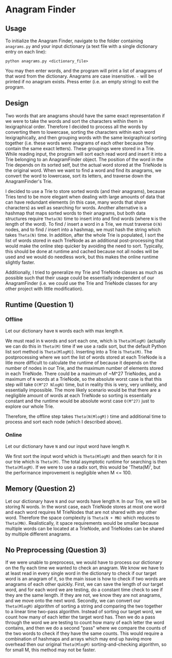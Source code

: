 # Anagram Finder

## Usage

To initialize the Anagram Finder, navigate to the folder containing `anagrams.py` and your input dictionary (a text file with a single dictionary entry on each line):
```
python anagrams.py <dictionary_file>
```

You may then enter words, and the program will print a list of anagrams of that word from the dictionary. Anagrams are case insensitive. `-` will be printed if no anagram exists. Press enter (i.e. an empty string) to exit the program.

## Design

Two words that are anagrams should have the same exact representation if we were to take the words and sort the characters within them in lexigraphical order. Therefore I decided to process all the words by converting them to lowercase, sorting the characters within each word lexigraphically, and then grouping words with the same lexigraphical sorting together (i.e. these words were anagrams of each other because they contain the same exact letters). These groupings were stored in a Trie. While reading input, the program will sort each read word and insert it into a Trie belonging to an AnagramFinder object. The position of the word in the Trie depends on its sorted self, but the actual word stored at the TrieNode is the original word. When we want to find a word and find its anagrams, we convert the word to lowercase, sort its letters, and traverse down the AnagramFinder's Trie.

I decided to use a Trie to store sorted words (and their anagrams), because Tries tend to be more elegant when dealing with large amounts of data that can have redundant elements (in this case, many words that share characters) as well as searching for words. Another alternative is a hashmap that maps sorted words to their anagrams, but both data structures require `Theta(N)` time to insert into and find words (where `N` is the length of the word). To find / insert a word in a Trie, we must traverse `O(N)` nodes, and to find / insert into a hashmap, we must hash the string which takes `Theta(N)` time. In addition, after the whole Trie is populated, I sort the list of words stored in each TrieNode as an additional post-processing that would make the online step quicker by avoiding the need to sort. Typically, this should be done at runtime and cached because not all nodes will be used and we would do needless work, but this makes the online runtime slightly faster.

Additionally, I tried to generalize my Trie and TrieNode classes as much as possible such that their usage could be essentially independent of our AnagramFinder (i.e. we could use the Trie and TrieNode classes for any other project with little modification).

## Runtime (Question 1)

### Offline

Let our dictionary have `N` words each with max length `M`.

We must read in `N` words and sort each one, which is `Theta(MlogM)` (actually we can do this in `Theta(M)` time if we use a radix sort, but the default Python list sort method is `Theta(MlogM)`). Inserting into a Trie is `Theta(M)`. The postprocessing where we sort the list of words stored at each TrieNode is a litle more difficult to calculate the runtime of because it depends on the number of nodes in our Trie, and the maximum number of elements stored in each TrieNode. There could be a maximum of ~M^27 TrieNodes, and a maximum of `N` words at a TrieNode, so the absolute worst case is that this step will take `O(M^27 NlogN)` time, but in reality this is very, very unlikely, and essentially impossible. The more likely scenario would be that there are a negligible amount of words at each TrieNode so sorting is essentially constant and the runtime would be absolute worst case `O(M^27)` just to explore our whole Trie.

Therefore, the offline step takes `Theta(N(MlogM))` time and additional time to process and sort each node (which I described above).

### Online
Let our dictionary have `N` and our input word have length `M`.

We first sort the input word which is `Theta(MlogM)` and then search for it in our trie which is `Theta(M)`. The total asymptotic runtime for searching is then `Theta(MlogM)`. If we were to use a radix sort, this would be 'Theta(M)', but the performance improvement is negligible when M <= 100.

## Memory (Question 2)
Let our dictionary have `N` and our words have length `M`. In our Trie, we will be storing N words. In the worst case, each TrieNode stores at most one word and each word requires M TrieNodes that are not shared with any other word. Therefore the space complexity is `Theta(N + MN)` which reduces to `Theta(MN)`. Realistically, it space requirements would be smaller because multiple words can be located at a TrieNode, and TrieNodes can be shared by multiple different anagrams.

## No Preprocessing (Question 3)
If we were unable to preprocess, we would have to process our dictionary on the fly each time we wanted to check an anagram. We know we have to at least read in every single word in the dictionary to check if our target word is an anagram of it, so the main issue is how to check if two words are anagrams of each other quickly. First, we can save the length of our target word, and for each word we are testing, do a constant time check to see if they are the same length. If they are not, we know they are not anagrams, and we move onto the next word. Secondly, we can convert our `Theta(MlogM)` algorithm of sorting a string and comparing the two together to a linear time two-pass algorithm. Instead of sorting our target word, we count how many of each letter the target word has. Then we do a pass through the word we are testing to count how many of each letter the word contains, and then we do a second "pass" where we compare the counts of the two words to check if they have the same counts. This would require a combination of hashmaps and arrays which may end up having more overhead then our original `Theta(MlogM)` sorting-and-checking algorithm, so for small M, this method may not be faster.